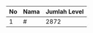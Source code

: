 | No | Nama            | Jumlah Level |
|----|-----------------|--------------|
| 1  | #    |    2872        |
